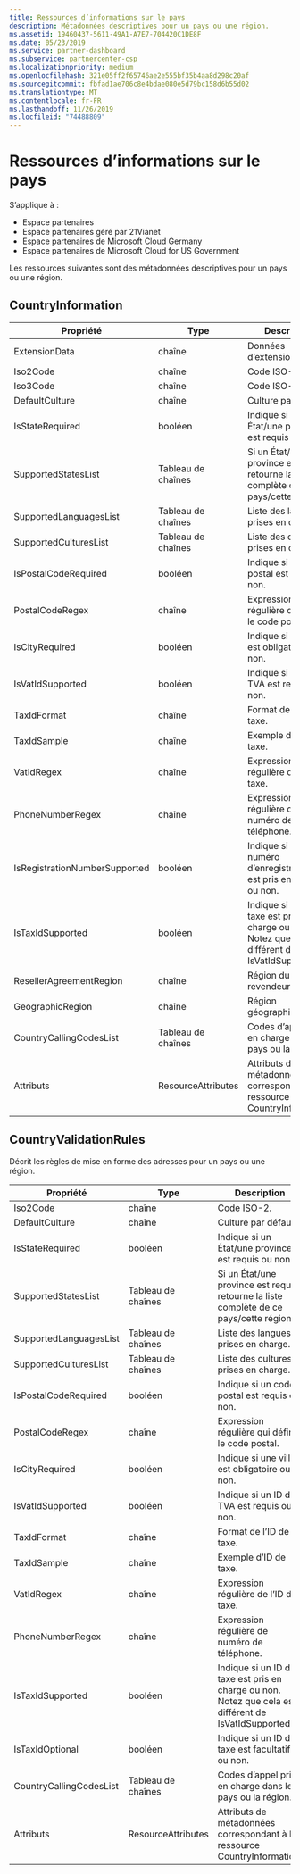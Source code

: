 ```yaml
---
title: Ressources d’informations sur le pays
description: Métadonnées descriptives pour un pays ou une région.
ms.assetid: 19460437-5611-49A1-A7E7-704420C1DE8F
ms.date: 05/23/2019
ms.service: partner-dashboard
ms.subservice: partnercenter-csp
ms.localizationpriority: medium
ms.openlocfilehash: 321e05ff2f65746ae2e555bf35b4aa8d298c20af
ms.sourcegitcommit: fbfad1ae706c8e4bdae080e5d79bc158d6b55d02
ms.translationtype: MT
ms.contentlocale: fr-FR
ms.lasthandoff: 11/26/2019
ms.locfileid: "74488809"
---
```

# <a name="country-information-resources"></a>Ressources d’informations sur le pays

S’applique à :

- Espace partenaires
- Espace partenaires géré par 21Vianet
- Espace partenaires de Microsoft Cloud Germany
- Espace partenaires de Microsoft Cloud for US Government

Les ressources suivantes sont des métadonnées descriptives pour un pays ou une région.

## <a name="countryinformation"></a>CountryInformation

| Propriété                      | Type               | Description                                                                                        |
|-------------------------------|--------------------|----------------------------------------------------------------------------------------------------|
| ExtensionData                 | chaîne             | Données d’extension.                                                                                |
| Iso2Code                      | chaîne             | Code ISO-2.                                                                                     |
| Iso3Code                      | chaîne             | Code ISO-3.                                                                                     |
| DefaultCulture                | chaîne             | Culture par défaut.                                                                               |
| IsStateRequired               | booléen            | Indique si un État/une province est requis ou non.                                             |
| SupportedStatesList           | Tableau de chaînes   | Si un État/une province est requis, retourne la liste complète de ce pays/cette région.                    |
| SupportedLanguagesList        | Tableau de chaînes   | Liste des langues prises en charge.                                                                     |
| SupportedCulturesList         | Tableau de chaînes   | Liste des cultures prises en charge.                                                                      |
| IsPostalCodeRequired          | booléen            | Indique si un code postal est requis ou non.                                    |
| PostalCodeRegex               | chaîne             | Expression régulière qui définit le code postal.                                          |
| IsCityRequired                | booléen            | Indique si une ville est obligatoire ou non.                                                       |
| IsVatIdSupported              | booléen            | Indique si un ID de TVA est requis ou non.                                                     |
| TaxIdFormat                   | chaîne             | Format de l’ID de taxe.                                                                                 |
| TaxIdSample                   | chaîne             | Exemple d’ID de taxe.                                                                                 |
| VatIdRegex                    | chaîne             | Expression régulière de l’ID de taxe.                                                                     |
| PhoneNumberRegex              | chaîne             | Expression régulière de numéro de téléphone.                                                               |
| IsRegistrationNumberSupported | booléen            | Indique si un numéro d’enregistrement est pris en charge ou non.                                       |
| IsTaxIdSupported              | booléen            | Indique si un ID de taxe est pris en charge ou non. Notez que cela est différent de IsVatIdSupported. |
| ResellerAgreementRegion       | chaîne             | Région du revendeur.                                                                     |
| GeographicRegion              | chaîne             | Région géographique.                                                                             |
| CountryCallingCodesList       | Tableau de chaînes   | Codes d’appel pris en charge dans le pays ou la région.                                                 |
| Attributs                    | ResourceAttributes | Attributs de métadonnées correspondant à la ressource CountryInformation.                          |

## <a name="countryvalidationrules"></a>CountryValidationRules

Décrit les règles de mise en forme des adresses pour un pays ou une région.

| Propriété                | Type               | Description                                                                                        |
|-------------------------|--------------------|----------------------------------------------------------------------------------------------------|
| Iso2Code                | chaîne             | Code ISO-2.                                                                                     |
| DefaultCulture          | chaîne             | Culture par défaut.                                                                               |
| IsStateRequired         | booléen            | Indique si un État/une province est requis ou non.                                             |
| SupportedStatesList     | Tableau de chaînes   | Si un État/une province est requis, retourne la liste complète de ce pays/cette région.                    |
| SupportedLanguagesList  | Tableau de chaînes   | Liste des langues prises en charge.                                                                     |
| SupportedCulturesList   | Tableau de chaînes   | Liste des cultures prises en charge.                                                                      |
| IsPostalCodeRequired    | booléen            | Indique si un code postal est requis ou non.                                    |
| PostalCodeRegex         | chaîne             | Expression régulière qui définit le code postal.                                          |
| IsCityRequired          | booléen            | Indique si une ville est obligatoire ou non.                                                       |
| IsVatIdSupported        | booléen            | Indique si un ID de TVA est requis ou non.                                                     |
| TaxIdFormat             | chaîne             | Format de l’ID de taxe.                                                                                 |
| TaxIdSample             | chaîne             | Exemple d’ID de taxe.                                                                                 |
| VatIdRegex              | chaîne             | Expression régulière de l’ID de taxe.                                                                     |
| PhoneNumberRegex        | chaîne             | Expression régulière de numéro de téléphone.                                                               |
| IsTaxIdSupported        | booléen            | Indique si un ID de taxe est pris en charge ou non. Notez que cela est différent de IsVatIdSupported. |
| IsTaxIdOptional         | booléen            | Indique si un ID de taxe est facultatif ou non.                                                     |
| CountryCallingCodesList | Tableau de chaînes   | Codes d’appel pris en charge dans le pays ou la région.                                                 |
| Attributs              | ResourceAttributes | Attributs de métadonnées correspondant à la ressource CountryInformation.                          |
